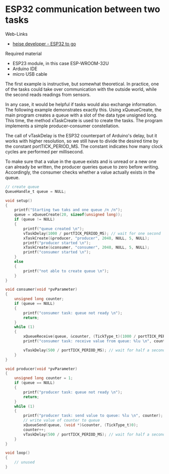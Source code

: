 # ESP32 communication between two tasks

Web-Links

- [heise developer - ESP32 to go](https://www.heise.de/developer/artikel/ESP32-to-go-4452689.html?view=print)

Required material

- ESP23 module, in this case ESP-WROOM-32U
- Arduino IDE
- micro USB cable

The first example is instructive, but somewhat theoretical. In practice, one of the tasks could take over communication with the outside world, while the second reads readings from sensors.

In any case, it would be helpful if tasks would also exchange information. The following example demonstrates exactly this. Using xQueueCreate, the main program creates a queue with a slot of the data type unsigned long. This time, the method xTaskCreate is used to create the tasks. The program implements a simple producer-consumer constellation.

The call of vTaskDelay is the ESP32 counterpart of Arduino's delay, but it works with higher resolution, so we still have to divide the desired time by the constant portTICK_PERIOD_MS. The constant indicates how many clock cycles are performed per millisecond.

To make sure that a value in the queue exists and is unread or a new one can already be written, the producer queries queue to zero before writing. Accordingly, the consumer checks whether a value actually exists in the queue.

```C
// create queue
QueueHandle_t queue = NULL;

void setup()
{
    printf("Starting two taks and one queue /n /n");
    queue = xQueueCreate(20, sizeof(unsigned long));
    if (queue != NULL)
    {
        printf("queue created \n");
        vTaskDelay(1000 / portTICK_PERIOD_MS); // wait for one second
        xTaskCreate(&producer, "producer", 2048, NULL, 5, NULL);
        printf("producer started \n");
        xTaskCreate(&consumer, "consumer", 2048, NULL, 5, NULL);
        printf("consumer started \n");
    }
    else
    {
        printf("not able to create queue \n");
    }
}

void consumer(void *pvParameter)
{
    unsigned long counter;
    if (queue == NULL)
    {
        printf("consumer task: queue not ready \n");
        return;
    }
    while (1)
    {
        xQueueReceive(queue, &counter, (TickType_t)(1000 / portTICK_PERIOD_MS));
        printf("consumer task: receive value from queue: %lu \n", counter);

        vTaskDelay(500 / portTICK_PERIOD_MS); // wait for half a second
    }
}

void producer(void *pvParameter)
{
    unsigned long counter = 1;
    if (queue == NULL)
    {
        printf("producer task: queue not ready \n");
        return;
    }
    while (1)
    {
        printf("producer task: send value to queue: %lu \n", counter);
        // write value of counter to queue
        xQueueSend(queue, (void *)&counter, (TickType_t)0);
        counter++;
        vTaskDelay(500 / portTICK_PERIOD_MS); // wait for half a second
    }
}

void loop() 
{
    // unused
}
```